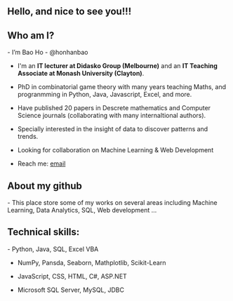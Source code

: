 
<h2>Hello, and nice to see you!!!</h2>

<h2>Who am I?</h2>
<div>
 - I’m Bao Ho - @honhanbao
  
 - I'm an <b>IT lecturer at Didasko Group (Melbourne)</b> and an <b>IT Teaching Associate at Monash University (Clayton)</b>.
  
 - PhD in combinatorial game theory with many years teaching Maths, and progranmming in Python, Java, Javascript, Excel, and more.
  
 - Have published 20 papers in Descrete mathematics and Computer Science journals (collaborating with many internaltional authors).
 
 - Specially interested in the insight of data to discover patterns and trends.
 
 - Looking for collaboration on Machine Learning & Web Development
 
 - Reach me: <a href="nhanbaoho@gmail.com">email</a>
 </div>
 
 <h2>About my github</h2>
 - This place store some of my works on several areas including Machine Learning, Data Analytics, SQL, Web development ...
 
 <h2>Technical skills:</h2>
 - Python, Java, SQL, Excel VBA
 
 - NumPy, Pansda, Seaborn, Mathplotlib, Scikit-Learn

 - JavaScript, CSS, HTML, C#, ASP.NET
 
 - Microsoft SQL Server, MySQL, JDBC 

 
<!--  <div> My publications:
 
 </div> -->



<!---
honhanbao/honhanbao is a ✨ special ✨ repository because its `README.md` (this file) appears on your GitHub profile.
You can click the Preview link to take a look at your changes.
--->
